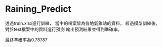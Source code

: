 # Raining_Predict

透過train.xlsx進行訓練，
當中的檔案皆為各地氣象站的資料，
經過模型訓練後，對於test檔案中的資料進行預測
輸出預測結果並得到準確率。

最終準確率為0.78787
